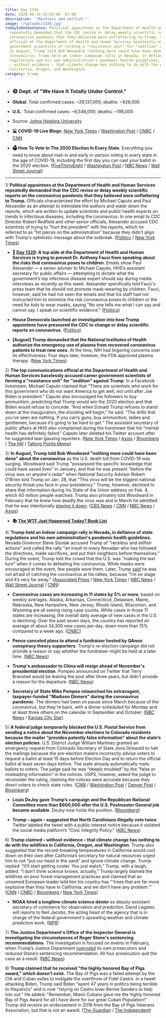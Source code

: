 ```yaml
---
title: Day 1334
date: 2020-09-14 15:03:00 -07:00
description: '"Reckless and selfish."'
image: "/uploads/1334.jpg"
todayInOneSentence: Political appointees at the Department of Health and Human Services
  repeatedly demanded that the CDC revise or delay weekly scientific reports on the
  coronavirus pandemic that they believed were unflattering to Trump; the top communications
  official at the Department of Health and Human Services baselessly accused career
  government scientists of forming a "resistance unit" for "sedition" against Trump;
  in August, Trump told Bob Woodward "nothing more could have been done" about the
  coronavirus; Trump held an indoor campaign rally in Nevada, in defiance of state
  regulations and his own administration's pandemic health guidelines; and Trump claimed
  – without evidence – that climate change has nothing to do with the wildfires in
  California, Oregon, and Washington.
category: trump
---
```


* ### 😷 Dept. of "We Have It Totally Under Control."

* **Global**: Total confirmed cases: \~29,137,000; deaths: \~926,000

* **U.S.**: Total confirmed cases: \~6,546,000; deaths: \~195,000

* Source: [Johns Hopkins University](https://coronavirus.jhu.edu/map.html)

* **💻 COVID-19 Live Blogs**: [New York Times](https://www.nytimes.com/2020/09/14/world/covid-19-coronavirus.html?action=click&module=Top%20Stories&pgtype=Homepage) / [Washington Post](https://www.washingtonpost.com/nation/2020/09/14/coronavirus-covid-live-updates-us/) / [CNBC](https://www.cnbc.com/2020/09/14/coronavirus-live-updates.html) / [CNN](https://www.cnn.com/world/live-news/coronavirus-pandemic-09-14-20-intl/index.html)

* **🗳 How To Vote In The 2020 Election In Every State**. Everything you need to know about mail-in and early in-person voting in every state in the age of COVID-19, including the first day you can cast your ballot in the 2020 election. ([FiveThirtyEight](https://projects.fivethirtyeight.com/how-to-vote-2020/) / [Washington Post](https://www.washingtonpost.com/elections/2020/how-to-vote/) / [NBC News](https://www.nbcnews.com/specials/plan-your-vote-state-by-state-guide-voting-by-mail-early-in-person-voting-election/index.html?cid=bc_npd_nn_ms_np-1_200816) / [Wall Street Journal](https://www.wsj.com/articles/how-to-vote-by-mail-in-every-state-11597840923))

---

1/ **Political appointees at the Department of Health and Human Services repeatedly demanded that the CDC revise or delay weekly scientific reports on the coronavirus pandemic that they believed were unflattering to Trump.** Officials characterized the effort by Michael Caputo and Paul Alexander as an attempt to intimidate the authors and water down the reports, which are written to update scientists and public health experts on trends in infectious diseases, including the coronavirus. In one email to CDC Director Robert Redfield and other senior officials, Alexander accused CDC scientists of trying to “hurt the president” with the reports, which he referred to as “hit pieces on the administration” because they didn't align with Trump's optimistic message about the outbreak. ([Politico](https://www.politico.com/news/2020/09/11/exclusive-trump-officials-interfered-with-cdc-reports-on-covid-19-412809) / [New York Times](https://www.nytimes.com/2020/09/12/us/politics/trump-coronavirus-politics-cdc.html))

* **📌 [Day 1329](https://whatthefuckjusthappenedtoday.com/2020/09/09/day-1329/#4-a-top-aide-at-the-department-of-he): A top aide at the Department of Health and Human Services is trying to prevent Dr. Anthony Fauci from speaking about the risks that coronavirus poses to children**. Emails show Paul Alexander — a senior adviser to Michael Caputo, HHS’s assistant secretary for public affairs — attempting to dictate what the government’s top infectious disease expert should say during media interviews as recently as this week. Alexander specifically told Fauci's press team that he should not promote mask-wearing by children. Fauci, however, said he had not seen the emails and that his staff had not instructed him to minimize the risk coronavirus poses to children or the need for kids to wear masks, saying "No one tells me what I can say and cannot say. I speak on scientific evidence.” ([Politico](https://www.politico.com/news/2020/09/09/emails-show-hhs-muzzle-fauci-410861))

* **House Democrats launched an investigation into how Trump appointees have pressured the CDC to change or delay scientific reports on coronavirus**. ([Politico](https://www.politico.com/news/2020/09/14/democrats-investigate-trump-cdc-414272))

* **\[August\] Trump demanded that the National Institutes of Health authorize the emergency use of plasma from recovered coronavirus patients to treat new ones**. At the time, NIH had lingering concerns over its effectiveness. Four days later, however, the FDA approved plasma therapy. ([New York Times](https://www.nytimes.com/2020/09/12/us/politics/trump-coronavirus-treatment-vaccine.html))

2/ **The top communications official at the Department of Health and Human Services baselessly accused career government scientists of forming a "resistance unit" for "sedition" against Trump**. In a Facebook livestream, Michael Caputo claimed that “There are scientists who work for this government who do not want America to get well, not until after Joe Biden is president.” Caputo also encouraged his followers to buy ammunition, predicting that Trump would win the 2020 election and that Biden would refuse to concede. “And when Donald Trump refuses to stand down at the inauguration, the shooting will begin,” he said. "The drills that you’ve seen are nothing. If you carry guns, buy ammunition, ladies and gentlemen, because it’s going to be hard to get.” The assistant secretary of public affairs at HHS also complained during the livestream that his “mental health has definitely failed.” Caputo later deleted his Twitter account after he suggested tear-gassing reporters. ([New York Times](https://www.nytimes.com/2020/09/14/us/caputo-virus.html) / [Axios](https://www.axios.com/michael-caputo-hhs-cdc-sedition-62eeda84-9e49-49a2-a1bd-1a1acc654bbb.html) / [Bloomberg](https://www.bloomberg.com/news/articles/2020-09-14/top-trump-health-spokesman-deletes-twitter-account-after-rant?sref=MIBMEEoj) / [The Hill](https://thehill.com/policy/healthcare/516319-top-hhs-official-accuses-scientists-of-plotting-against-trump-tells) / [Talking Points Memo](https://talkingpointsmemo.com/news/michael-caputo-scientists-sedition-cdc-hhs-facebook))

3/ **In August, Trump told Bob Woodward "nothing more could have been done" about the coronavirus** as the U.S. death toll from COVID-19 was surging. Woodward said Trump "possessed the specific knowledge that could have saved lives" in January, and that he was present "before the virus was on anyone's radar" when National Security Advisor Robert O’Brien told Trump on Jan. 28, that "This virus will be the biggest national security threat you face in your presidency." Trump, however, declined to share that information during his State of the Union address on Feb. 4, which 40 million people watched. Trump also privately told Woodward in February that he knew how deadly the virus was and in March he admitted that he was intentionally [playing it down](https://whatthefuckjusthappenedtoday.com/2020/09/09/day-1329/#2-trump-privately-admitted-weeks-bef). ([CBS News](https://www.cbsnews.com/news/donald-trump-bob-woodward-rage-60-minutes-2020-09-13/) / [CNN](https://www.cnn.com/2020/09/14/politics/trump-bob-woodward-final-phone-call/index.html) / [NBC News](https://www.nbcnews.com/politics/2020-election/woodward-president-u-s-possessed-specific-knowledge-could-have-saved-n1240006) / [Axios](https://www.axios.com/trump-woodward-covid-19-60-minutes-interview-4ef4035f-a08e-4709-ba57-013fc8c5ab04.html))

* **📚 [The WTF Just Happened Today? Book List](https://www.amazon.com/shop/matt_kiser?listId=MX8CHE4TE8JY)**

4/ **Trump held an indoor campaign rally in Nevada, in defiance of state regulations and his own administration's pandemic health guidelines.** Nevada Governor Steve Sisolak accused Trump of "reckless and selfish actions" and called the rally "an insult to every Nevadan who has followed the directives, made sacrifices, and put their neighbors before themselves." During the event, Trump told the crowd that the U.S. was "making the last turn" when it comes to defeating the coronavirus. While masks were encouraged at the event, few people wore them. Later, Trump [said](https://www.reviewjournal.com/news/politics-and-government/nevada/in-exclusive-interview-trump-slams-sisolak-defends-indoor-rally-2121257/) he was not afraid of catching the coronavirus at his rallies, because "I’m on stage and it’s very far away." ([Associated Press](https://apnews.com/5d306f8176972692ce700b569b01cd73) / [New York Times](https://www.nytimes.com/live/2020/09/14/us/trump-vs-biden/trump-says-hes-not-afraid-of-catching-the-virus-at-his-rallies-im-on-stage-and-its-very-far-away) / [NBC News](https://www.nbcnews.com/politics/2020-election/reckless-selfish-nevada-gov-sisolak-slams-trump-holding-big-indoor-n1240001) / [Wall Street Journal](https://www.wsj.com/articles/trump-campaigns-indoor-nevada-rally-draws-governors-ire-11600059050) / [CNN](https://www.cnn.com/2020/09/13/politics/trump-indoor-rally-coronavirus-2020/index.html))

* **Coronavirus cases are increasing in 11 states by 5% or more**, based on weekly averages. Alaska, Arkansas, Connecticut, Delaware, Maine, Nebraska, New Hampshire, New Jersey, Rhode Island, Wisconsin, and Wyoming are all seeing rising case counts. While cases in those 11 states are increasing, the overall daily average of new cases in the U.S. is declining. Over the past seven days, the country has reported an average of about 34,300 new cases per day, down more than 15% compared to a week ago. ([CNBC](https://www.cnbc.com/2020/09/13/coronavirus-cases-are-growing-in-11-us-states.html))

* **Pence canceled plans to attend a fundraiser hosted by QAnon conspiracy theory supporters**. Trump's re-election campaign did not provide a reason or say whether the fundraiser might be held at a later time. ([NBC News](https://www.nbcnews.com/politics/politics-news/pence-drops-plan-go-fundraiser-hosted-qanon-backers-n1239964))

* **Trump's ambassador to China will resign ahead of November's presidential election**. Pompeo announced on Twitter that Terry Branstad would be leaving the post after three years, but didn't provide a reason for the departure. ([NBC News](https://www.nbcnews.com/news/world/trump-s-ambassador-china-unexpectedly-retiring-election-amid-high-tensions-n1239999))

* **Secretary of State Mike Pompeo relaunched his extravagant, taxpayer-funded "Madison Dinners" during the coronavirus pandemic**. The dinners had been on pause since March because of the coronavirus, but they're back, with a dinner scheduled for Monday and at least three others on the calendar in September and October. ([NBC News](https://www.nbcnews.com/politics/politics-news/pompeo-bringing-back-madison-dinners-mid-pandemic-n1239986) / [Kansas City Star](https://www.kansascity.com/news/politics-government/article245708845.html))

5/ **A federal judge temporarily blocked the U.S. Postal Service from sending a notice about the November elections to Colorado residents because the mailer “provides patently false information” about the state’s election policies**. U.S. District Judge William Martinez granted an emergency request from Colorado Secretary of State Jena Griswold to halt the mailings because the pre-election mailers incorrectly advise voters to request a ballot at least 15 days before Election Day and to return the official ballot at least seven days before. The state already automatically mails ballots to voters. The judge said he was “deeply troubled” by the “false or misleading information” in the notices. USPS, however, asked the judge to reconsider the ruling, claiming the notices were accurate because they direct voters to check state rules. ([CNN](https://www.cnn.com/2020/09/12/politics/colorado-voting-election-mailers-usps/index.html) / [Washington Post](https://www.washingtonpost.com/politics/colorado-election-mailer-usps/2020/09/14/1b9f7e7a-f696-11ea-a275-1a2c2d36e1f1_story.html) / [Denver Post](https://www.denverpost.com/2020/09/12/jena-griswold-usps-lawsuit-election-misinformation/) / [Bloomberg](https://www.bloomberg.com/news/articles/2020-09-14/usps-says-colorado-ruling-on-false-ballot-notices-is-too-late?sref=MIBMEEoj))

* **Louis DeJoy gave Trump’s campaign and the Republican National Committee more than $600,000 after the U.S. Postmaster General job became available**. DeJoy now holds the position. ([Bloomberg](https://www.bloomberg.com/news/articles/2020-09-14/dejoy-gave-600-000-to-gop-after-postmaster-job-opened-up?sref=MIBMEEoj))

* **Trump – again – suggested that North Carolinians illegally vote twice**. Twitter labeled the tweet with a public interest notice because it violated the social media platform’s “Civic Integrity Policy." ([ABC News](https://abcnews.go.com/Politics/twitter-flags-trump-tweet/story?id=72970494))

6/ **Trump claimed – without evidence – that climate change has nothing to do with the wildfires in California, Oregon, and Washington**. Trump also suggested that the record-breaking temperatures in California would cool down on their own after California’s secretary for natural resources urged him to not “put our head in the sand” and ignore climate change. Trump replied: “It’ll start getting cooler. You just watch.” Trump, with a laugh, added: “I don’t think science knows, actually.” Trump largely blamed the wildfires on poor forest management practices and claimed that an unnamed European leader told him his country has "'trees that are far more explosive than they have in California, and we don’t have any problem.'" ([CNN](https://www.cnn.com/2020/09/14/politics/donald-trump-wildfires-briefing-climate-change/index.html) / [CNBC](https://www.cnbc.com/2020/09/14/trump-challenged-on-climate-change-during-wildfire-briefing.html) / [Bloomberg](https://www.bloomberg.com/news/articles/2020-09-14/trump-says-europe-has-more-explosive-trees-than-california?sref=MIBMEEoj) / [New York Times](https://www.nytimes.com/2020/09/13/us/politics/california-fires-trump-climate-change.html))

* **NOAA hired a longtime climate science denier** as deputy assistant secretary of commerce for observation and prediction. David Legates will reports to Neil Jacobs, the acting head of the agency that is in charge of the federal government's sprawling weather and climate prediction work. ([NPR](https://www.npr.org/2020/09/12/912301325/longtime-climate-science-denier-hired-at-noaa))

7/ **The Justice Department's Office of the Inspector General is investigating the circumstances of Roger Stone's sentencing recommendations**. The investigation is focused on events in February, when Trump’s Justice Department [overruled](https://whatthefuckjusthappenedtoday.com/2020/02/11/day-1118/#1-trump%E2%80%99s-justice-department-will-ov) its own prosecutors and reduced Stone’s sentencing recommendation. All four prosecutors quit the case as a result. ([NBC News](https://www.nbcnews.com/politics/justice-department/justice-department-internal-watchdog-investigating-roger-stone-s-sentencing-say-n1240033))

8/ **Trump claimed that he received "the highly honored Bay of Pigs award," which doesn't exist.** The Bay of Pigs was a failed attempt by the CIA and Cuban exiles to instigate the overthrow of Fidel Castro. In a tweet attacking Biden, Trump said Biden "spent 47 years in politics being terrible to Hispanics" and is now "relying on Castro lover Bernie Sanders to help him out." He added: "Remember, Miami Cubans gave me the highly honored Bay of Pigs Award for all I have done for our great Cuban Population!" Trump did receive an endorsement in 2016 from the Bay of Pigs Veterans Association, but that is not an award. ([The Guardian](https://www.theguardian.com/us-news/2020/sep/13/trump-bay-of-pigs-award-florida-cuba-biden) / [The Independent](https://www.independent.co.uk/news/world/americas/us-politics/trump-twitter-bay-pigs-award-joe-biden-nobel-peace-prize-b435647.html))